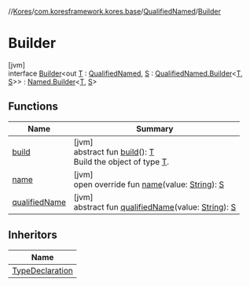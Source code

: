 //[Kores](../../../../index.md)/[com.koresframework.kores.base](../../index.md)/[QualifiedNamed](../index.md)/[Builder](index.md)

# Builder

[jvm]\
interface [Builder](index.md)<out [T](index.md) : [QualifiedNamed](../index.md), [S](index.md) : [QualifiedNamed.Builder](index.md)<[T](index.md), [S](index.md)>> : [Named.Builder](../../-named/-builder/index.md)<[T](index.md), [S](index.md)>

## Functions

| Name | Summary |
|---|---|
| [build](../../../com.koresframework.kores.builder/-builder/build.md) | [jvm]<br>abstract fun [build](../../../com.koresframework.kores.builder/-builder/build.md)(): [T](index.md)<br>Build the object of type [T](../../../com.koresframework.kores.builder/-builder/index.md). |
| [name](name.md) | [jvm]<br>open override fun [name](name.md)(value: [String](https://kotlinlang.org/api/latest/jvm/stdlib/kotlin/-string/index.html)): [S](index.md) |
| [qualifiedName](qualified-name.md) | [jvm]<br>abstract fun [qualifiedName](qualified-name.md)(value: [String](https://kotlinlang.org/api/latest/jvm/stdlib/kotlin/-string/index.html)): [S](index.md) |

## Inheritors

| Name |
|---|
| [TypeDeclaration](../../-type-declaration/-builder/index.md) |

